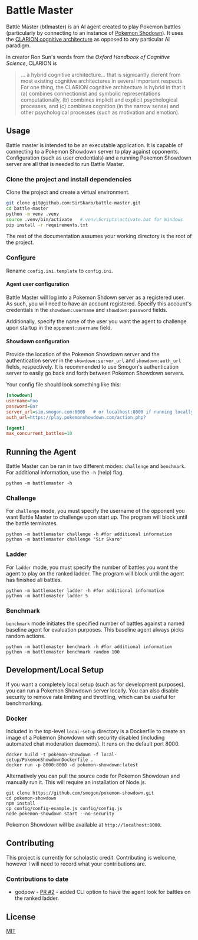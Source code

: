 # Battle Master

Battle Master (btlmaster) is an AI agent created to play Pokemon battles (particularly by connecting to an instance of [Pokemon Shodown](https://pokemonshowdown.com/)). It uses the [CLARION cognitive architecture](https://sites.google.com/site/drronsun/clarion/clarion-project) as opposed to any particular AI paradigm.

In creator Ron Sun's words from the _Oxford Handbook of Cognitive Science_, CLARION is
> ... a hybrid cognitive architecture... that is signicantly dierent from most
existing cognitive architectures in several important respects. For one thing, the CLARION cognitive
architecture is hybrid in that it (a) combines connectionist and symbolic representations computationally,
(b) combines implicit and explicit psychological processes, and (c) combines cognition (in the narrow
sense) and other psychological processes (such as motivation and emotion).

## Usage

Battle master is intended to be an executable application. It is capable of connecting to a Pokemon Showdown server to play against opponents. Configuration (such as user credentials) and a running Pokemon Showdown server are all that is needed to run Battle Master.

### Clone the project and install dependencies
Clone the project and create a virtual environment.
```bash
git clone git@github.com:SirSkaro/battle-master.git
cd battle-master
python -m venv .venv
source .venv/bin/activate   #.venv\Scripts\activate.bat for Windows
pip install -r requirements.txt
```
The rest of the documentation assumes your working directory is the root of the project.

### Configure
Rename `config.ini.template` to `config.ini`.

#### Agent user configuration
Battle Master will log into a Pokemon Shdown server as a registered user. As such, you will need to have an account registered. Specify this account's credentials in the `showdown:username` and `showdown:password` fields.

Additionally, specify the name of the user you want the agent to challenge upon startup in the `opponent:username` field.

#### Showdown configuration
Provide the location of the Pokemon Showdown server and the authentication server in the `showdown:server_url` and `showdown:auth_url` fields, respectively. It is recommended to use Smogon's authentication server to easily go back and forth between Pokemon Showdown servers.

Your config file should look something like this:
```ini
[showdown]
username=Foo
password=Bar
server_url=sim.smogon.com:8000   # or localhost:8000 if running locally
auth_url=https://play.pokemonshowdown.com/action.php?

[agent]
max_concurrent_battles=10
```
## Running the Agent
Battle Master can be ran in two different modes: `challenge` and `benchmark`. 
For additional information, use the `-h` (help) flag.
```shell
python -m battlemaster -h
```

### Challenge
For `challenge` mode, you must specify the username of the opponent you want Battle Master to challenge upon start up. 
The program will block until the battle terminates.
```shell
python -m battlemaster challenge -h #for additional information
python -m battlemaster challenge "Sir Skaro"
```

### Ladder
For `ladder` mode, you must specify the number of battles you want the agent to play on the ranked ladder. 
The program will block until the agent has finished all battles.
```shell
python -m battlemaster ladder -h #for additional information
python -m battlemaster ladder 5
```

### Benchmark
`benchmark` mode initiates the specified number of battles against a named baseline agent for evaluation purposes. This baseline agent always picks
random actions.
```shell
python -m battlemaster benchmark -h #for additional information
python -m battlemaster benchmark random 100
```

## Development/Local Setup
If you want a completely local setup (such as for development purposes), you can run a Pokemon Showdown server locally. You can also disable security to remove rate limiting and throttling, which can be useful for benchmarking. 

### Docker
Included in the top-level `local-setup` directory is a Dockerfile to create an image of a Pokemon Showdown with security disabled (including automated chat moderation daemons). It runs on the default port 8000.
```shell
docker build -t pokemon-showdown -f local-setup/PokemonShowdownDockerfile .
docker run -p 8000:8000 -d pokemon-showdown:latest
```

Alternatively you can pull the source code for Pokemon Showdown and manually run it. This will require an installation of Node.js.
```shell
git clone https://github.com/smogon/pokemon-showdown.git
cd pokemon-showdown
npm install
cp config/config-example.js config/config.js
node pokemon-showdown start --no-security
```

Pokemon Showdown will be available at `http://localhost:8000`. 

## Contributing
This project is currently for scholastic credit. Contributing is welcome, however I will need to record what your contributions are.

### Contributions to date
- godpow - [PR #2](https://github.com/SirSkaro/battle-master/pull/2) - added CLI option to have the agent look for battles on the ranked ladder. 

## License
[MIT](https://choosealicense.com/licenses/mit/)
